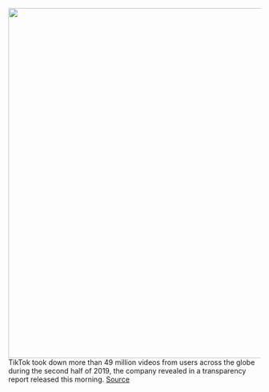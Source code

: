 <img src='https://cdn.vox-cdn.com/thumbor/XS9EMv4y9UXxPhEtS3LqDTncRTw=/0x0:2040x1360/1200x800/filters:focal(857x517:1183x843)/cdn.vox-cdn.com/uploads/chorus_image/image/67035083/acastro_190723_1777_tiktok_0001.0.0.jpg' width='700px' /><br/>
TikTok took down more than 49 million videos from users across the globe during the second half of 2019, the company revealed in a transparency report released this morning.
<a href='https://www.theverge.com/2020/7/9/21317832/tiktok-content-violations-videos-removed-49-million-2h2019-transparency-report'> Source <a/>